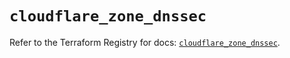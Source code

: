 # `cloudflare_zone_dnssec`

Refer to the Terraform Registry for docs: [`cloudflare_zone_dnssec`](https://registry.terraform.io/providers/cloudflare/cloudflare/5.7.1/docs/resources/zone_dnssec).
